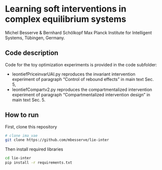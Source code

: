 # Learning soft interventions in complex equilibrium systems
Michel Besserve & Bernhard Schölkopf
Max Planck Institute for Intelligent Systems, Tübingen, Germany.

## Code description
Code for the toy optimization experiments is provided in the code subfolder:
  -  leontiefPriceinvarUAI.py reproduces the invariant intervention experiment of paragraph “Control of rebound effects” in
main text Sec. 5,
  -  leontiefCompartv2.py reproduces the compartmentalized intervention experiment of paragraph “Compartmentalized
intervention design” in main text Sec. 5.

## How to run

First, clone this repository  
```bash
# clone ima_vae   
git clone https://github.com/mbesserve/lie-inter
```
Then install required libraries
```bash
cd lie-inter
pip install -r requirements.txt
```
